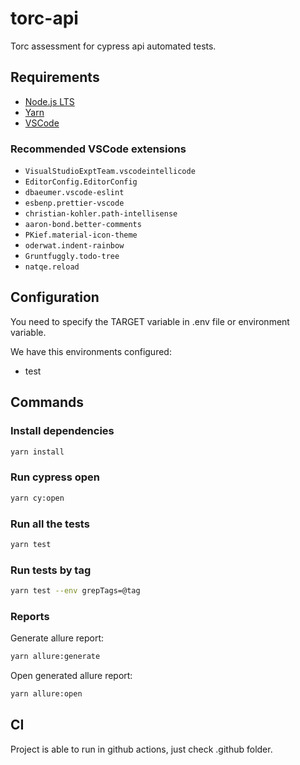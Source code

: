 # torc-api

Torc assessment for cypress api automated tests.

## Requirements

- [Node.js LTS](https://nodejs.org)
- [Yarn](https://yarnpkg.com)
- [VSCode](https://code.visualstudio.com)

### Recommended VSCode extensions

- `VisualStudioExptTeam.vscodeintellicode`
- `EditorConfig.EditorConfig`
- `dbaeumer.vscode-eslint`
- `esbenp.prettier-vscode`
- `christian-kohler.path-intellisense`
- `aaron-bond.better-comments`
- `PKief.material-icon-theme`
- `oderwat.indent-rainbow`
- `Gruntfuggly.todo-tree`
- `natqe.reload`

## Configuration

You need to specify the TARGET variable in .env file or environment variable.

We have this environments configured:

- test

## Commands

### Install dependencies

```sh
yarn install
```

### Run cypress open

```bash
yarn cy:open
```

### Run all the tests

```bash
yarn test
```

### Run tests by tag

```bash
yarn test --env grepTags=@tag
```

### Reports

Generate allure report:

```sh
yarn allure:generate
```

Open generated allure report:

```sh
yarn allure:open
```

## CI

Project is able to run in github actions, just check .github folder.
